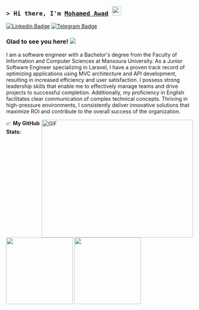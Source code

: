 ### <samp>&gt; Hi there, I'm <a href="https://gkassym.netlify.app" target="_blank">Mohamed Awad</a> <img src="https://media.giphy.com/media/hvRJCLFzcasrR4ia7z/giphy.gif" width="25"> </samp>

[![Linkedin Badge](https://img.shields.io/badge/-LinkedIn-0e76a8?style=flat-square&logo=Linkedin&logoColor=white)](https://www.linkedin.com/in/mo7amed-awad")
[![Telegram Badge](https://img.shields.io/badge/-Telegram-0088cc?style=flat-square&logo=Telegram&logoColor=white)](https://t.me/ma7amedawad)

### Glad to see you here!   <a href="https://komarev.com/ghpvc/?username=mo7amed-awad&style=for-the-badge"><img src="https://komarev.com/ghpvc/?username=mo7amed-awad&style=for-the-badge"></a>

I am a software engineer with a Bachelor's degree from the Faculty of Information and Computer Sciences at Mansoura University. As a Junior Software Engineer specializing in Laravel, I have a proven track record of optimizing applications using MVC architecture and API development, resulting in increased efficiency and user satisfaction. I possess strong leadership skills that enable me to effectively manage teams and drive projects to successful completion. Additionally, my proficiency in English facilitates clear communication of complex technical concepts. Thriving in high-pressure environments, I consistently deliver innovative solutions that maximize ROI and contribute to the overall success of the organization.

<img align="right" alt="GIF" src="https://github.com/Gapur/Gapur/blob/main/assets/coding.gif?raw=true" width="408" height="318" />
  

📈 **My GitHub Stats:**

<p>
  <img height="180em" src="https://github-readme-stats.vercel.app/api?username=mo7amed-awad&show_icons=true&hide_border=true&&count_private=true&include_all_commits=true" />
  <img height="180em" src="https://github-readme-stats.vercel.app/api/top-langs/?username=mo7amed-awadr&exclude_repo=KNN-Image-Classification&show_icons=true&hide_border=true&layout=compact&langs_count=8"/>
</p>




